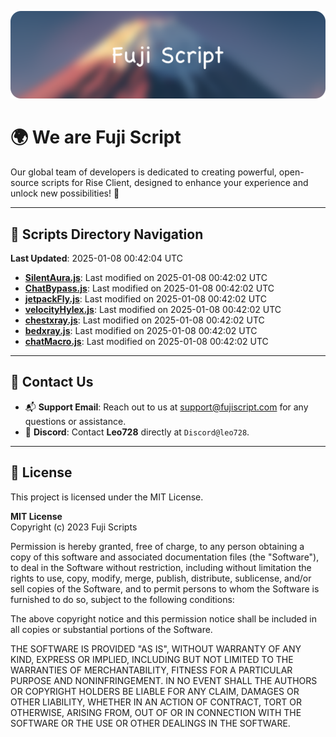 ![Banner](.github/b.webp)

# 🌍 **We are Fuji Script**

Our global team of developers is dedicated to creating powerful, open-source scripts for Rise Client, designed to enhance your experience and unlock new possibilities! 🌟

---
<!-- SCRIPTS_NAVIGATION_START -->
## 📂 **Scripts Directory Navigation**

**Last Updated**: 2025-01-08 00:42:04 UTC

- **[SilentAura.js](scripts/SilentAura.js)**: Last modified on 2025-01-08 00:42:02 UTC
- **[ChatBypass.js](scripts/ChatBypass.js)**: Last modified on 2025-01-08 00:42:02 UTC
- **[jetpackFly.js](scripts/jetpackFly.js)**: Last modified on 2025-01-08 00:42:02 UTC
- **[velocityHylex.js](scripts/velocityHylex.js)**: Last modified on 2025-01-08 00:42:02 UTC
- **[chestxray.js](scripts/chestxray.js)**: Last modified on 2025-01-08 00:42:02 UTC
- **[bedxray.js](scripts/bedxray.js)**: Last modified on 2025-01-08 00:42:02 UTC
- **[chatMacro.js](scripts/chatMacro.js)**: Last modified on 2025-01-08 00:42:02 UTC

<!-- SCRIPTS_NAVIGATION_END -->

---

## 💬 **Contact Us**  
- 📬 **Support Email**: Reach out to us at [support@fujiscript.com](mailto:support@fujiscript.com) for any questions or assistance.  
- 💬 **Discord**: Contact **Leo728** directly at `Discord@leo728`.

---

## 📜 **License**

This project is licensed under the MIT License.  

**MIT License**  
Copyright (c) 2023 Fuji Scripts  

Permission is hereby granted, free of charge, to any person obtaining a copy of this software and associated documentation files (the "Software"), to deal in the Software without restriction, including without limitation the rights to use, copy, modify, merge, publish, distribute, sublicense, and/or sell copies of the Software, and to permit persons to whom the Software is furnished to do so, subject to the following conditions:  

The above copyright notice and this permission notice shall be included in all copies or substantial portions of the Software.  

THE SOFTWARE IS PROVIDED "AS IS", WITHOUT WARRANTY OF ANY KIND, EXPRESS OR IMPLIED, INCLUDING BUT NOT LIMITED TO THE WARRANTIES OF MERCHANTABILITY, FITNESS FOR A PARTICULAR PURPOSE AND NONINFRINGEMENT. IN NO EVENT SHALL THE AUTHORS OR COPYRIGHT HOLDERS BE LIABLE FOR ANY CLAIM, DAMAGES OR OTHER LIABILITY, WHETHER IN AN ACTION OF CONTRACT, TORT OR OTHERWISE, ARISING FROM, OUT OF OR IN CONNECTION WITH THE SOFTWARE OR THE USE OR OTHER DEALINGS IN THE SOFTWARE.  
